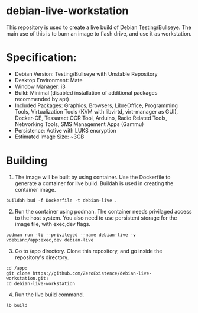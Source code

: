 # debian-live-workstation
This repository is used to create a live build of Debian Testing/Bullseye. The main use of this is to burn an image to flash drive, and use it as workstation.

# Specification:
- Debian Version: Testing/Bullseye with Unstable Repository
- Desktop Environment: Mate
- Window Manager: i3
- Build: Minimal (disabled installation of additional packages recommended by apt)
- Included Packages: Graphics, Browsers, LibreOffice, Programming Tools, Virtualization Tools (KVM with libvirtd, virt-manager as GUI), Docker-CE, Tessaract OCR Tool, Arduino, Radio Related Tools, Networking Tools, SMS Management Apps (Gammu)
- Persistence: Active with LUKS encryption
- Estimated Image Size: ~3GB

# Building
1. The image will be built by using container. Use the Dockerfile to generate a container for live build. Buildah is used in creating the container image.
```
buildah bud -f Dockerfile -t debian-live .
```
2. Run the container using podman. The container needs privilaged access to the host system. You also need to use persistent storage for the image file, with exec,dev flags.
```
podman run -ti --privileged --name debian-live -v vdebian:/app:exec,dev debian-live
```
3. Go to /app directory. Clone this repository, and go inside the repository's directory.
```
cd /app;
git clone https://github.com/ZeroExistence/debian-live-workstation.git;
cd debian-live-workstation
```
4. Run the live build command.
```
lb build
```
